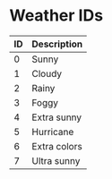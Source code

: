 # Weather IDs

| ID | Description  |
| -- | ------------ |
| 0  | Sunny        |
| 1  | Cloudy       |
| 2  | Rainy        |
| 3  | Foggy        |
| 4  | Extra sunny  |
| 5  | Hurricane    |
| 6  | Extra colors |
| 7  | Ultra sunny  |
